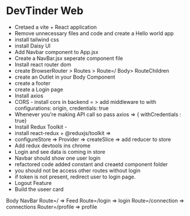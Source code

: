 # DevTinder Web
- Cretaed a vite + React application
- Remove unnecessary files and code  and create a Hello world app
- install tailwind css
- install Daisy UI
- Add Navbar component to App.jsx
- Create a NavBar.jsx seperate component file
- Install react router dom
- create BrowserRouter > Routes > Route=/ Body> RouteChildren
- create an Outlet in your Body Component
- create a footer
- create a Login page
- Install axios
- CORS - install cors in backend = > add middleware to with configurations: origin, credentials: true
- Whenever you're making API call so pass axios => { withCredentials : true}
- Install Redux Toolkit -
- install react-redux + @reduxjs/toolkit =>
- configureStore => Provider => createSlice => add reducer to store
- Add redux devtools ins chrome 
- Login and see data is coming in store
- Navbar should show one user login
- refactored code added constant and creaetd component folder 
- you should not be access other routes without login
- if token is not present, redirect  user to login  page.
- Logout Feature
- Build the useer  card 


Body
   NavBar
   Route=/ => Feed
   Route=/login => login
   Route=/connection => connections
   Router=/profile => profile